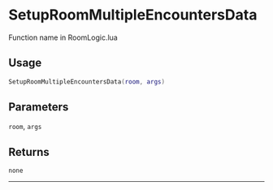 # SetupRoomMultipleEncountersData
Function name in RoomLogic.lua
## Usage
```lua
SetupRoomMultipleEncountersData(room, args)
```
## Parameters
`room`, `args`
## Returns
`none`

---